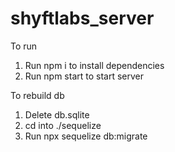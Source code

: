 # shyftlabs_server

To run
1. Run npm i to install dependencies
2. Run npm start to start server

To rebuild db
1. Delete db.sqlite
2. cd into ./sequelize
3. Run npx sequelize db:migrate
